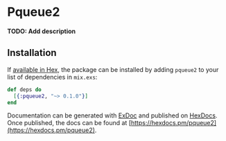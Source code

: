 # Pqueue2

**TODO: Add description**

## Installation

If [available in Hex](https://hex.pm/docs/publish), the package can be installed
by adding `pqueue2` to your list of dependencies in `mix.exs`:

```elixir
def deps do
  [{:pqueue2, "~> 0.1.0"}]
end
```

Documentation can be generated with [ExDoc](https://github.com/elixir-lang/ex_doc)
and published on [HexDocs](https://hexdocs.pm). Once published, the docs can
be found at [https://hexdocs.pm/pqueue2](https://hexdocs.pm/pqueue2).

